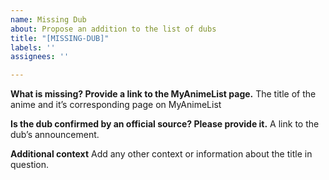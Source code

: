 ```yaml
---
name: Missing Dub
about: Propose an addition to the list of dubs
title: "[MISSING-DUB]"
labels: ''
assignees: ''

---
```


**What is missing? Provide a link to the MyAnimeList page.**
The title of the anime and it’s corresponding page on MyAnimeList

**Is the dub confirmed by an official source? Please provide it.**
A link to the dub’s announcement.

**Additional context**
Add any other context or information about the title in question.
